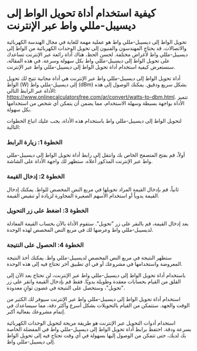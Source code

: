 كيفية استخدام أداة تحويل الواط إلى ديسيبل-مللي واط عبر الإنترنت
===============================================================

تحويل الواط إلى ديسيبل-مللي واط هو عملية مهمة للغاية في مجال الهندسة الكهربائية والاتصالات. قد يحتاج المهندسون والفنيون إلى تحويل الوحدات الكهربائية من الواط إلى ديسيبل-مللي واط لأغراض مختلفة. لحسن الحظ، هناك أداة رائعة عبر الإنترنت تساعدك على تحويل الواط إلى ديسيبل-مللي واط بكل سهولة وسرعة. في هذه المقالة، سنستعرض كيفية استخدام أداة تحويل الواط إلى ديسيبل-مللي واط عبر الإنترنت.

أداة تحويل الواط إلى ديسيبل-مللي واط عبر الإنترنت هي أداة مجانية تتيح لك تحويل الواط (W) إلى ديسيبل-مللي واط (dBm) بشكل سريع ودقيق. يمكنك الوصول إلى هذه الأداة عبر الرابط التالي: <https://www.onlinecalculatorsfree.com/ar/convert/watts-to-dbm.html>. تتميز الأداة بواجهة بسيطة وسهلة الاستخدام، مما يضمن أن يتمكن أي شخص من استخدامها بكل سهولة.

لتحويل الواط إلى ديسيبل-مللي واط باستخدام هذه الأداة، يجب عليك اتباع الخطوات التالية:

### الخطوة 1: زيارة الرابط

أولاً، قم بفتح المتصفح الخاص بك وانتقل إلى رابط أداة تحويل الواط إلى ديسيبل-مللي واط عبر الإنترنت المذكور أعلاه. ستظهر لك واجهة الأداة على الشاشة.

### الخطوة 2: إدخال القيمة

ثانياً، قم بإدخال القيمة المراد تحويلها في مربع النص المخصص للواط. يمكنك إدخال القيمة يدوياً أو استخدام الأسهم الصغيرة المجاورة لزيادة أو تنقيص القيمة.

### الخطوة 3: اضغط على زر التحويل

بعد إدخال القيمة، قم بالنقر على زر "تحويل". ستقوم الأداة بالآن بحساب القيمة المعادلة لديسيبل-مللي واط وعرضها لك في مربع النص المخصص لهذه الوحدة.

### الخطوة 4: الحصول على النتيجة

ستظهر النتيجة في مربع النص المخصص لديسيبل-مللي واط. يمكنك أخذ النتيجة المعروضة واستخدامها في مشروعك أو في أي تطبيق آخر تحتاج فيه إلى هذه الوحدة.

باستخدام أداة تحويل الواط إلى ديسيبل-مللي واط عبر الإنترنت، لن تحتاج بعد الآن إلى القلق من القيام بحسابات معقدة وطويلة يدويًا. فقط قم بإدخال القيمة وانقر على زر "تحويل"، وستحصل على النتيجة في غضون ثوانٍ معدودة.

استخدام أداة تحويل الواط إلى ديسيبل-مللي واط عبر الإنترنت سيوفر لك الكثير من الوقت والجهد. ستتمكن من القيام بالتحويلات بشكل أسرع وأكثر دقة، مما سيساعدك في إتمام مشروعك بفعالية أكبر.

استخدام أدوات التحويل عبر الإنترنت هو طريقة مريحة لتحويل الوحدات الكهربائية بسرعة ودقة. احتفظ برابط أداة تحويل الواط إلى ديسيبل-مللي واط في المفضلة الخاصة بك لديك، حتى تتمكن من الوصول إليها بسهولة في أي وقت تحتاج فيه إلى تحويل الواط إلى ديسيبل-مللي واط.
